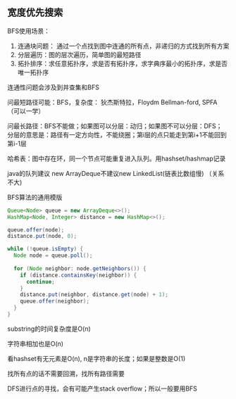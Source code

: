 ## 宽度优先搜索

BFS使用场景：

1. 连通块问题： 通过一个点找到图中连通的所有点，非递归的方式找到所有方案
2. 分层遍历：图的层次遍历，简单图的最短路径
3. 拓扑排序：求任意拓扑序，求是否有拓扑序，求字典序最小的拓扑序，求是否唯一拓扑序

连通性问题会涉及到并查集和BFS

问最短路径可能：BFS，复杂度： 狄杰斯特拉，Floydm Bellman-ford, SPFA（可以一学）

问最长路径：BFS不能做；如果图可以分层：动归；如果图不可以分层：DFS； 分层的意思是：路径有一定方向性，不能绕圈；第i层的点只能走到第i+1不能回到第i-1层

哈希表：图中存在环，同一个节点可能重复进入队列。用hashset/hashmap记录

java的队列建议 new ArrayDeque不建议new LinkedList(链表比数组慢) （关系不大)

BFS算法的通用模版

```java
Queue<Node> queue = new ArrayDeque<>();
HashMap<Node, Integer> distance = new HashMap<>();

queue.offer(node);
distance.put(node, 0);

while (!queue.isEmpty) {
  Node node = queue.poll();
  
  for (Node neighbor: node.getNeighbors()) {
    if (distance.containsKey(neighbor)) {
      continue;
    }
    distance.put(neighbor, distance.get(node) + 1);
    queue.offer(neighbor);
  }
}
```

substring的时间复杂度是O(n)

字符串相加也是O(n)

看hashset有无元素是O(n), n是字符串的长度；如果是整数是O(1)

找所有点的话不需要回溯，找所有路径需要

DFS进行点的寻找，会有可能产生stack overflow；所以一般要用BFS



